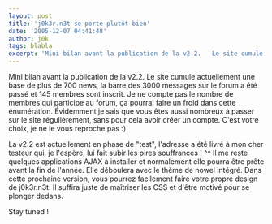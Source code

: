 ```yaml
---
layout: post
title: 'j0k3r.n3t se porte plutôt bien'
date: '2005-12-07 04:41:48'
author: j0k
tags: blabla
excerpt: 'Mini bilan avant la publication de la v2.2.   Le site cumule actuellement une base de plus de 700 news, la barre des 3000 messages sur le forum a été passé et 145 membres sont inscrit. Je ne compte pas le nombre de membres qui participe au forum, ça pourrai faire un froid dans cette énumération. Évidemment je sais que vous êtes aussi nombreux à passer sur le site      ...'
---
```


Mini bilan avant la publication de la v2.2.   Le site cumule actuellement une base de plus de 700 news, la barre des 3000 messages sur le forum a été passé et 145 membres sont inscrit. Je ne compte pas le nombre de membres qui participe au forum, ça pourrai faire un froid dans cette énumération. Évidemment je sais que vous êtes aussi nombreux à passer sur le site régulièrement, sans pour cela avoir créer un compte. C'est votre choix, je ne le vous reproche pas :)

La v2.2 est actuellement en phase de "test", l'adresse a été livré à mon cher testeur qui, je l'espère, lui fait subir les pires souffrances ! ^^   Il me reste quelques applications AJAX à installer et normalement elle pourra être prête avant la fin de l'année. Elle déboulera avec le thème de nowel intégré.   Dans cette prochaine version, vous pourrez facilement faire votre propre design de j0k3r.n3t. Il suffira juste de maîtriser les CSS et d'être motivé pour se plonger dedans.

Stay tuned !
